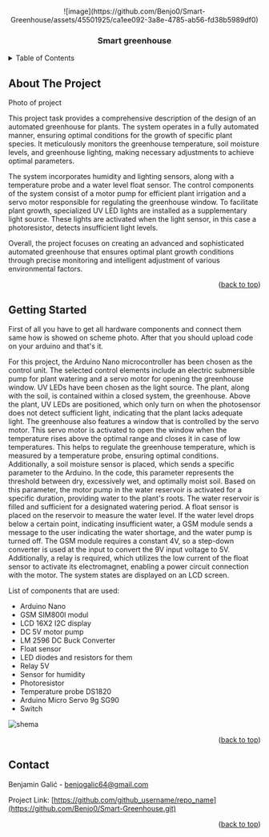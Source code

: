 
<a name="readme-top"></a>



<br />
<div align="center">
![image](https://github.com/Benjo0/Smart-Greenhouse/assets/45501925/ca1ee092-3a8e-4785-ab56-fd38b5989df0)



<h3 align="center">Smart greenhouse</h3>

</div>




<details>
  <summary>Table of Contents</summary>
  <ol>
    <li>
      <a href="#about-the-project">About The Project</a>
    </li>
    <li>
      <a href="#getting-started">Getting Started</a>
    </li>
    <li><a href="#usage">Usage</a></li>
    <li><a href="#contact">Contact</a></li>
    <li><a href="#acknowledgments">Acknowledgments</a></li>
  </ol>
</details>



<!-- ABOUT THE PROJECT -->
## About The Project

Photo of project

This project task provides a comprehensive description of the design of an automated greenhouse for plants. The system operates in a fully automated manner, ensuring optimal conditions for the growth of specific plant species. It meticulously monitors the greenhouse temperature, soil moisture levels, and greenhouse lighting, making necessary adjustments to achieve optimal parameters. 

The system incorporates humidity and lighting sensors, along with a temperature probe and a water level float sensor. The control components of the system consist of a motor pump for efficient plant irrigation and a servo motor responsible for regulating the greenhouse window. To facilitate plant growth, specialized UV LED lights are installed as a supplementary light source. These lights are activated when the light sensor, in this case a photoresistor, detects insufficient light levels.

Overall, the project focuses on creating an advanced and sophisticated automated greenhouse that ensures optimal plant growth conditions through precise monitoring and intelligent adjustment of various environmental factors.

<p align="right">(<a href="#readme-top">back to top</a>)</p>




## Getting Started

First of all you have to get all hardware components and connect them same how is showed on scheme photo. 
After that you should upload code on your arduino and that's it.





For this project, the Arduino Nano microcontroller has been chosen as the control unit. The selected control elements include an electric submersible pump for plant watering and a servo motor for opening the greenhouse window. UV LEDs have been chosen as the light source. The plant, along with the soil, is contained within a closed system, the greenhouse. Above the plant, UV LEDs are positioned, which only turn on when the photosensor does not detect sufficient light, indicating that the plant lacks adequate light. The greenhouse also features a window that is controlled by the servo motor. This servo motor is activated to open the window when the temperature rises above the optimal range and closes it in case of low temperatures. This helps to regulate the greenhouse temperature, which is measured by a temperature probe, ensuring optimal conditions. Additionally, a soil moisture sensor is placed, which sends a specific parameter to the Arduino. In the code, this parameter represents the threshold between dry, excessively wet, and optimally moist soil. Based on this parameter, the motor pump in the water reservoir is activated for a specific duration, providing water to the plant's roots. The water reservoir is filled and sufficient for a designated watering period. A float sensor is placed on the reservoir to measure the water level. If the water level drops below a certain point, indicating insufficient water, a GSM module sends a message to the user indicating the water shortage, and the water pump is turned off. The GSM module requires a constant 4V, so a step-down converter is used at the input to convert the 9V input voltage to 5V. Additionally, a relay is required, which utilizes the low current of the float sensor to activate its electromagnet, enabling a power circuit connection with the motor. The system states are displayed on an LCD screen.

List of components that are used: 
    <ul>
    <li>Arduino Nano</li>
    <li>GSM SIM800l modul</li>
    <li>LCD 16X2 I2C display</li>
    <li> DC 5V motor pump</li>
    <li> LM 2596 DC Buck Converter</li>
    <li> Float sensor</li>
    <li> LED diodes and resistors for them</li>
    <li> Relay 5V </li>
    <li> Sensor for humidity </li>
    <li> Photoresistor </li>
    <li> Temperature probe DS1820</li>
    <li> Arduino Micro Servo 9g SG90 </li>
    <li> Switch </li>
    </ul>

![shema](https://github.com/Benjo0/Smart-Greenhouse/assets/45501925/754e78d5-05b6-47bd-9348-c87fd6e580fc)

<p align="right">(<a href="#readme-top">back to top</a>)</p>








## Contact

Benjamin Galić -  benjogalic64@gmail.com

Project Link: [https://github.com/github_username/repo_name](https://github.com/Benjo0/Smart-Greenhouse.git)

<p align="right">(<a href="#readme-top">back to top</a>)</p>



